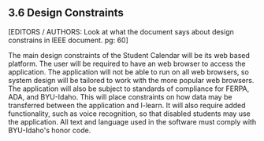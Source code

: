 ## 3.6 Design Constraints

[EDITORS / AUTHORS: Look at what the document says about design constrains in IEEE document. pg: 60]

The main design constraints of the Student Calendar will be its web based platform. The user will be required to have an web browser to access the application. The application will not be able to run on all web browsers, so system design will be tailored to work with the more popular web browsers. The application will also be subject to standards of compliance for FERPA, ADA, and BYU-Idaho. This will place constraints on how data may be transferred between the application and I-learn. It will also require added functionality, such as voice recognition, so that disabled students may use the application. All text and language used in the software must comply with BYU-Idaho's honor code.


